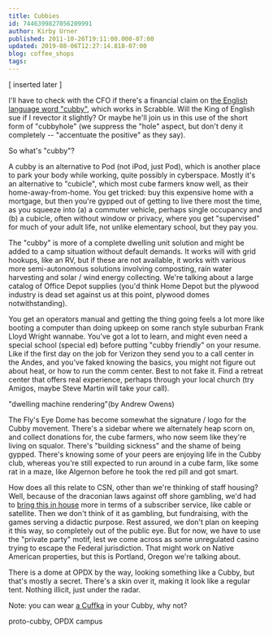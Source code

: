 ```yaml
---
title: Cubbies
id: 7446399827056209991
author: Kirby Urner
published: 2011-10-26T19:11:00.000-07:00
updated: 2019-08-06T12:27:14.818-07:00
blog: coffee_shops
tags: 
---
```


[ inserted later ] 

I'll have to check with the CFO if there's a financial claim on [the English language word "cubby"](http://www.thefreedictionary.com/cubby), which works in Scrabble.  Will the King of English sue if I revector it slightly?  Or maybe he'll join us in this use of the short form of "cubbyhole" (we suppress the "hole" aspect, but don't deny it completely -- "accentuate the positive" as they say).

So what's "cubby"?  

A cubby is an alternative to Pod (not iPod, just Pod), which is another place to park your body while working, quite possibly in cyberspace.  Mostly it's an alternative to "cubicle", which most cube farmers know well, as their home-away-from-home.  You get tricked:  buy this expensive home with a mortgage, but then you're gypped out of getting to live there most the time, as you squeeze into (a) a commuter vehicle, perhaps single occupancy and (b) a cubicle, often without window or privacy, where you get "supervised" for much of your adult life, not unlike elementary school, but they pay you.

[](https://blogger.googleusercontent.com/img/b/R29vZ2xl/AVvXsEjhtm1rRYtQ4HaTI2lx2G-h0Z_upruYMNTEFsl2afpI4XAyN-7vCTQHZRbUO7UagYjzv7PodqZ_nX6vYm4xSlsTFSAjtZCKNKjNK8puBUnHiIPNkaYSk4wlE_AVJKZyTM8_KLMpG3d2PRP-/s1600/nrcoffsm.gif)

The "cubby" is more of a complete dwelling unit solution and might be added to a camp situation without default demands.  It works will with grid hookups, like an RV, but if these are not available, it works with various more semi-autonomous solutions involving composting, rain water harvesting and solar / wind energy collecting.  We're talking about a large catalog of Office Depot supplies (you'd think Home Depot but the plywood industry is dead set against us at this point, plywood domes notwithstanding).

You get an operators manual and getting the thing going feels a lot more like booting a computer than doing upkeep on some ranch style suburban Frank Lloyd Wright wannabe.  You've got a lot to learn, and might even need a special school (special ed) before putting "cubby friendly" on your resume.  Like if the first day on the job for Verizon they send you to a call center in the Andes, and you've faked knowing the basics, you might not figure out about heat, or how to run the comm center.  Best to not fake it.  Find a retreat center that offers real experience, perhaps through your local church (try Amigos, maybe Steve Martin will take your call).

[](http://photos1.blogger.com/blogger/1134/545/1600/schoolhouse.jpg)"dwelling machine rendering"(by Andrew Owens)

The Fly's Eye Dome has become somewhat the signature / logo for the Cubby movement. There's a sidebar where we alternately heap scorn on, and collect donations for, the cube farmers, who now seem like they're living on squalor.  There's "building sickness" and the shame of being gypped.  There's knowing some of your peers are enjoying life in the Cubby club, whereas you're still expected to run around in a cube farm, like some rat in a maze, like Algernon before he took the red pill and got smart.

How does all this relate to CSN, other than we're thinking of staff housing?  Well, because of the draconian laws against off shore gambling, we'd had to [bring this in house](http://coffeeshopsnet.blogspot.com/2011/08/sounding-off.html) more in terms of a subscriber service, like cable or satellite.  Then we don't think of it as gambling, but fundraising, with the games serving a didactic purpose.  Rest assured, we don't plan on keeping it this way, so completely out of the public eye.  But for now, we have to use the "private party" motif, lest we come across as some unregulated casino trying to escape the Federal jurisdiction.  That might work on Native American properties, but this is Portland, Oregon we're talking about.

There is a dome at OPDX by the way, looking something like a Cubby, but that's mostly a secret. There's a skin over it, making it look like a regular tent.  Nothing illicit, just under the radar.

Note:  you can wear [a Cuffka](http://mybizmo.blogspot.com/2011/10/october-look.html) in your Cubby, why not?

[](http://www.flickr.com/photos/17157315@N00/6281428905/)

proto-cubby, OPDX campus